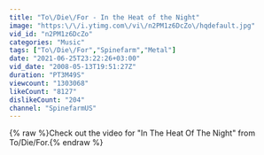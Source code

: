 ```yaml
---
title: "To\/Die\/For - In the Heat of the Night"
image: "https:\/\/i.ytimg.com\/vi\/n2PM1z6DcZo\/hqdefault.jpg"
vid_id: "n2PM1z6DcZo"
categories: "Music"
tags: ["To\/Die\/For","Spinefarm","Metal"]
date: "2021-06-25T23:22:26+03:00"
vid_date: "2008-05-13T19:51:27Z"
duration: "PT3M49S"
viewcount: "1303068"
likeCount: "8127"
dislikeCount: "204"
channel: "SpinefarmUS"
---
```

{% raw %}Check out the video for &quot;In The Heat Of The Night&quot; from To/Die/For.{% endraw %}
